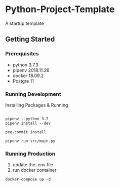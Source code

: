 # Python-Project-Template

A startup template

## Getting Started

### Prerequisites

- python 3.7.3
- pipenv 2018.11.26
- docker 18.09.2
- Postgre 11

### Running Development

Installing Packages & Running

```lan=shell

pipenv --python 3.7
pipenv install --dev

pre-commit install

pipenv run src/main.py
```

### Running Production

1. update the .env file
2. run docker container

```lan=shell
docker-compose up -d
```
